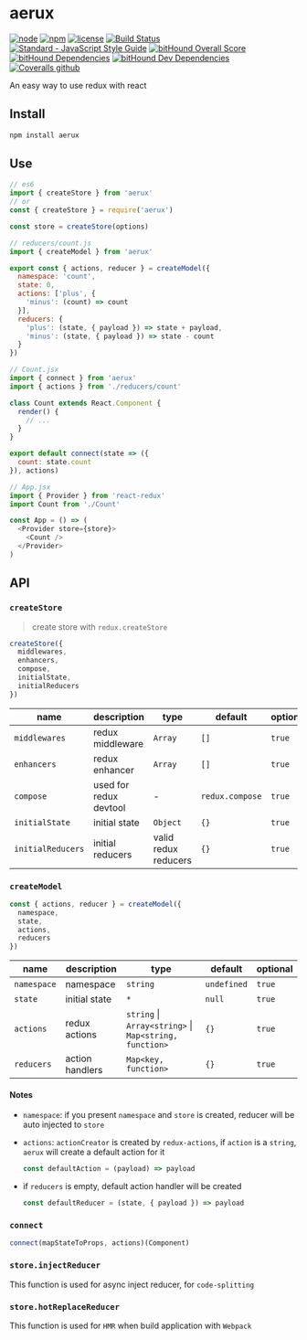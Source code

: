 # aerux

[![node](https://img.shields.io/node/v/aerux.svg)](https://www.npmjs.com/package/aerux)
[![npm](https://img.shields.io/npm/v/aerux.svg)](https://www.npmjs.com/package/aerux)
[![license](https://img.shields.io/npm/l/aerux.svg)](https://github.com/kagawagao/aerux/blob/master/LICENSE)
[![Build Status](https://travis-ci.org/kagawagao/aerux.svg?branch=master)](https://travis-ci.org/kagawagao/aerux)
[![Standard - JavaScript Style Guide](https://img.shields.io/badge/code_style-standard-brightgreen.svg)](http://standardjs.com/)
[![bitHound Overall Score](https://www.bithound.io/github/kagawagao/aerux/badges/score.svg)](https://www.bithound.io/github/kagawagao/aerux)
[![bitHound Dependencies](https://www.bithound.io/github/kagawagao/aerux/badges/dependencies.svg)](https://www.bithound.io/github/kagawagao/aerux/master/dependencies/npm)
[![bitHound Dev Dependencies](https://www.bithound.io/github/kagawagao/aerux/badges/devDependencies.svg)](https://www.bithound.io/github/kagawagao/aerux/master/dependencies/npm)
[![Coveralls github](https://img.shields.io/coveralls/github/kagawagao/aerux.svg)](https://coveralls.io/github/kagawagao/aerux)

An easy way to use redux with react

## Install

```bash
npm install aerux
```

## Use

```js
// es6
import { createStore } from 'aerux'
// or
const { createStore } = require('aerux')

const store = createStore(options)

// reducers/count.js
import { createModel } from 'aerux'

export const { actions, reducer } = createModel({
  namespace: 'count',
  state: 0,
  actions: ['plus', {
    'minus': (count) => count
  }],
  reducers: {
    'plus': (state, { payload }) => state + payload,
    'minus': (state, { payload }) => state - count
  }
})

// Count.jsx
import { connect } from 'aerux'
import { actions } from './reducers/count'

class Count extends React.Component {
  render() {
    // ...
  }
}

export default connect(state => ({
  count: state.count
}), actions)

// App.jsx
import { Provider } from 'react-redux'
import Count from './Count'

const App = () => (
  <Provider store={store}>
    <Count />
  </Provider>
)
```

## API

### `createStore`

> create store with `redux.createStore`

```js
createStore({
  middlewares,
  enhancers,
  compose,
  initialState,
  initialReducers
})
```

| name | description | type | default | optional |
| ---- | ----------- | ---- | ------- | -------- |
| `middlewares` | redux middleware | `Array` | `[]` | `true`|
| `enhancers` | redux enhancer | `Array` | `[]` | `true` |
| `compose` | used for redux devtool | - | `redux.compose` | `true` |
| `initialState` | initial state | `Object` | `{}` | `true` |
| `initialReducers` | initial reducers | valid redux reducers | `{}` | `true` |

### `createModel`

```js
const { actions, reducer } = createModel({
  namespace,
  state,
  actions,
  reducers
})
```

| name | description | type | default | optional |
| ---- | ----------- | ---- | ------- | -------- |
| `namespace` | namespace | `string` | `undefined` | `true`|
| `state` | initial state | `*` | `null` | `true` |
| `actions` | redux actions | `string` \| `Array<string>` \| `Map<string, function>` | `{}` | `true` |
| `reducers` | action handlers | `Map<key, function>` | `{}` | `true` |

#### Notes

- `namespace`: if you present `namespace` and `store` is created, reducer will be auto injected to `store`

- `actions`: `actionCreator` is created by `redux-actions`, if `action` is a `string`, `aerux` will create a default action for it

  ```js
  const defaultAction = (payload) => payload
  ```

- if `reducers` is empty, default action handler will be created

  ```js
  const defaultReducer = (state, { payload }) => payload
  ```

### `connect`

```js
connect(mapStateToProps, actions)(Component)
```

### `store.injectReducer`

This function is used for async inject reducer, for `code-splitting`

### `store.hotReplaceReducer`

This function is used for `HMR` when build application with `Webpack`
